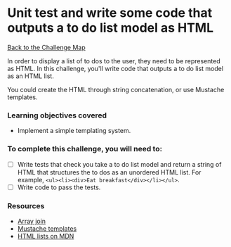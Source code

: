 # Unit test and write some code that outputs a to do list model as HTML

[Back to the Challenge Map](00_challenge_track.md)

In order to display a list of to dos to the user, they need to be represented as HTML.  In this challenge, you'll write code that outputs a to do list model as an HTML list.

You could create the HTML through string concatenation, or use Mustache templates.

### Learning objectives covered

- Implement a simple templating system.

### To complete this challenge, you will need to:

- [ ] Write tests that check you take a to do list model and return a string of HTML that structures the to dos as an unordered HTML list.  For example, `<ul><li><div>Eat breakfast</div></li></ul>`.
- [ ] Write code to pass the tests.

### Resources

- [Array join](https://developer.mozilla.org/en/docs/Web/JavaScript/Reference/Global_Objects/Array/join)
- [Mustache templates](https://github.com/janl/mustache.js/)
- [HTML lists on MDN](https://developer.mozilla.org/en/docs/Web/HTML/Element/ul)
